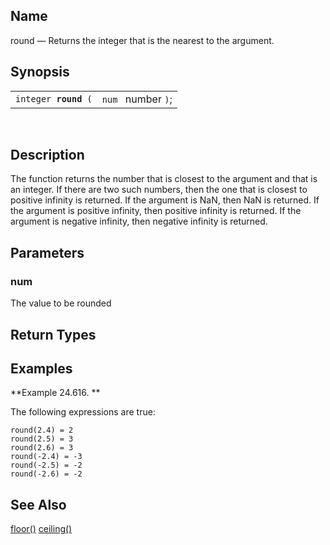 <div>

<div>

</div>

<div>

## Name

round — Returns the integer that is the nearest to the argument.

</div>

<div>

## Synopsis

<div>

|                           |                    |
|---------------------------|--------------------|
| `integer `**`round`**` (` | `num ` number `)`; |

<div>

 

</div>

</div>

</div>

<div>

## Description

The function returns the number that is closest to the argument and that
is an integer. If there are two such numbers, then the one that is
closest to positive infinity is returned. If the argument is NaN, then
NaN is returned. If the argument is positive infinity, then positive
infinity is returned. If the argument is negative infinity, then
negative infinity is returned.

</div>

<div>

## Parameters

<div>

### num

The value to be rounded

</div>

</div>

<div>

## Return Types

</div>

<div>

## Examples

<div>

**Example 24.616. **

<div>

The following expressions are true:

``` screen
round(2.4) = 2
round(2.5) = 3
round(2.6) = 3
round(-2.4) = -3
round(-2.5) = -2
round(-2.6) = -2
```

</div>

</div>

  

</div>

<div>

## See Also

<a href="xpf_floor.html" class="link" title="floor">floor()</a>
<a href="xpf_ceiling.html" class="link" title="ceiling">ceiling()</a>

</div>

</div>

